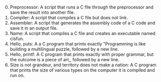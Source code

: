 0. Preprocessor: A script that runs a C file through the preprocessor and save the result into another file.
1. Compiler: A script that compiles a C file but does not link.
2. Assembler: A script that generates the assembly code of a C code and save it in an output file.
3. Name: A script that compiles a C file and creates an executable named cisfun.
4. Hello, puts: A a C program that prints exactly "Programming is like building a multilingual puzzle, followed by a new line.
5. Hello, printf: A C program that prints exactly with proper grammar, but the outcome is a piece of art,, followed by a new line.
6. Size is not grandeur, and territory does not make a nation: A C program that prints the size of various types on the computer it is compiled and run on.
